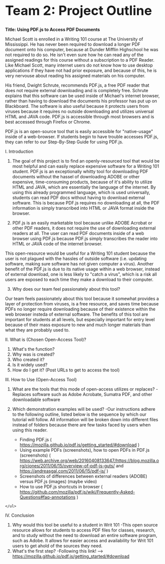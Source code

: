 <b>
<h1 style="font-size:300%;">
Team 2: Project Outline
</h1>
Title: Using PDF.js to Access PDF Documents
</b>
<p>
Michael Scott is enrolled in a Writing 101 course at The University of Mississippi. He has never been required to download a longer PDF document onto his computer, because at Dunder Mifflin Highschool he was not required to do so. He isn't even sure how he can read any of the assigned readings for this course without a subscription to a PDF Reader. Like Michael Scott, many internet users do not know how to use desktop applications if they have not had prior exposure, and because of this, he is very nervouse about reading his assigned materials on his computer. 

His friend, Dwight Schrute, recommends PDF.js, a free PDF reader that does not require external downloading and is completely free. Schrute explains that this software can be used inside of Michael's internet browser, rather than having to download the documents his professor has put up on Blackboard. The software is also useful because it protects users from viruses because it requires no outside downloading and utilizes universal HTML and JAVA code. PDF.js is accessible through most browsers and is best accessed through Firefox or Chrome. 

PDF.js is an open-source tool that is easily accessible for "native-usage" inside of a web-browser. If students begin to have trouble accesses PDF.js, they can refer to our Step-By-Step Guide for using PDF.js. 
</p>
<p>
I. Introduction
</p>
<p>
  
  1. The goal of this project is to find an openly-resourced tool that would be most helpful and can easily replace expensive software for a Writing 101 student. PDF.js is an exceptionally whitty tool for downloading PDF documents without the hassel of downloading ADOBE or other expensive, time-consuming products, because of it's ability to utilize HTML and JAVA, which are essentially the language of the internet. By using this already programmed language, which is used universally, students can read PDF docs without having to download external software. This is because PDF.js requires no downloading at all, the PDF information is simply transcribed into HTML or JAVA format inside the browser. 
  </p>
  <p>

2. PDF.js is an easily marketable tool because unlike ADOBE Acrobat or other PDF readers, it does not require the use of downloading external readers at all. The user can read PDF documents inside of a web browser using PDF.js because PDF.js simply transcribes the reader into HTML or JAVA code of the internet browser. 

This open-resource would be useful for a Writing 101 student because the user is not plagued with the hassles of outside software (i.e. updating software, making sure software has not given computer a virus). Another benefit of the PDF.js is due to its native usage within a web browser, instead of external download, one is less likely to "catch a virus", which is a risk all users are exposed to each time they make a download to their computer. 
</p>

  3. Why does our team feel passionately about this tool?
  
  Our team feels passionately about this tool because it somewhat provides a layer of protection from viruses, is a free resource, and saves time because PDFs no longer require downloading because of their existence within the web browser insteda of external software. The benefits of this tool are important for students at all levels, but especially important for entry level because of their mass exposure to new and much longer materials than what they are probably used to. 

II. What is (Chosen Open-Access Tool)?
  1. What's the function?
  2. Why was is created?  
  3. Who created it?
  4. Is it widely used?
  5. How do I get it? (Post URLs to get to access the tool)

III. How to Use (Open-Access Tool)

  1. What are the tools that this mode of open-access utilizes or replaces?
  	-Replaces software such as Adobe Acrobate, Sumatra PDF, and other downloadable software
	
  2. Which demonstration examples will be used?
 	-Our instructions adhere to the following outline, listed below is the sequence by which our tutorial will follow. All 		information will be broken down into different files instead of folders because there are few tasks faced by users
	when using this reader. 
	<ul>
	<li> Finding PDF.js ( https://mozilla.github.io/pdf.js/getting_started/#download )
	<li> Using example PDFs (screenshots), how to open PDFs in PDF.js (screenshots) 
	( https://web.archive.org/web/20160408133647/https://blog.mozilla.org/cjones/2011/06/15/overview-of-pdf-js-guts/  and https://andreasgal.com/2011/06/15/pdf-js/ )
	<li> Screenshots of differences between external readers (ADOBE) versus PDF.js (images) (maybe video)
	<li> How to use PDF.js shortcuts in browser 
	( https://github.com/mozilla/pdf.js/wiki/Frequently-Asked-Questions#faq-annotations )
	
	</ul>
	

                                                                  
IV. Conclusion
  1. Why would this tool be useful to a student in Writ 101
  	-This open source resource allows for students to access PDF files for classes, research, and to study without the need to download an entire software program, such as Adobe. It allows for easier access and availability for Writ 101 	users to get ahold of the sources they need. 
  2. What's the first step?
  	-Following this link! --> https://mozilla.github.io/pdf.js/getting_started/#download
  </p>
